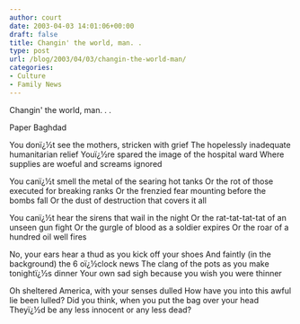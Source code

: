 ```yaml
---
author: court
date: 2003-04-03 14:01:06+00:00
draft: false
title: Changin' the world, man. .
type: post
url: /blog/2003/04/03/changin-the-world-man/
categories:
- Culture
- Family News
---
```


Changin' the world, man. . .

Paper Baghdad

You donï¿½t see the mothers, stricken with grief
The hopelessly inadequate humanitarian relief
Youï¿½re spared the image of the hospital ward
Where supplies are woeful and screams ignored

You canï¿½t smell the metal of the searing hot tanks
Or the rot of those executed for breaking ranks
Or the frenzied fear mounting before the bombs fall
Or the dust of destruction that covers it all

You canï¿½t hear the sirens that wail in the night
Or the rat-tat-tat-tat of an unseen gun fight
Or the gurgle of blood as a soldier expires
Or the roar of a hundred oil well fires

No, your ears hear a thud as you kick off your shoes
And faintly (in the background) the 6 oï¿½clock news
The clang of the pots as you make tonightï¿½s dinner
Your own sad sigh because you wish you were thinner

Oh sheltered America, with your senses dulled
How have you into this awful lie been lulled?
Did you think, when you put the bag over your head
Theyï¿½d be any less innocent or any less dead?
